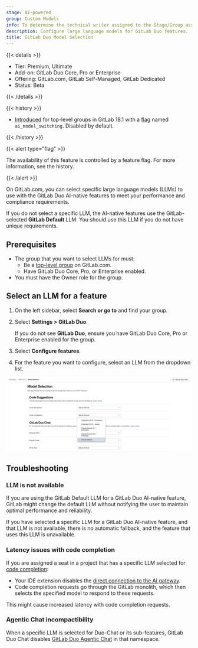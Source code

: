 ```yaml
---
stage: AI-powered
group: Custom Models
info: To determine the technical writer assigned to the Stage/Group associated with this page, see https://handbook.gitlab.com/handbook/product/ux/technical-writing/#assignments
description: Configure large language models for GitLab Duo features.
title: GitLab Duo Model Selection
---
```


{{< details >}}

- Tier: Premium, Ultimate
- Add-on: GitLab Duo Core, Pro or Enterprise
- Offering: GitLab.com, GitLab Self-Managed, GitLab Dedicated
- Status: Beta

{{< /details >}}

{{< history >}}

- [Introduced](https://gitlab.com/groups/gitlab-org/-/epics/17570) for top-level groups in GitLab 18.1 with a [flag](../../administration/feature_flags.md) named `ai_model_switching`. Disabled by default.

{{< /history >}}

{{< alert type="flag" >}}

The availability of this feature is controlled by a feature flag.
For more information, see the history.

{{< /alert >}}

On GitLab.com, you can select specific large language models (LLMs) to use with the GitLab Duo AI-native features to meet your performance and compliance requirements.

If you do not select a specific LLM, the AI-native features use the GitLab-selected **GitLab Default** LLM. You should use this LLM if you do not have unique requirements.

## Prerequisites

- The group that you want to select LLMs for must:
  - Be a [top-level group](../group/_index.md#group-hierarchy) on GitLab.com.
  - Have GitLab Duo Core, Pro, or Enterprise enabled.
- You must have the Owner role for the group.

## Select an LLM for a feature

1. On the left sidebar, select **Search or go to** and find your group.
1. Select **Settings > GitLab Duo**.

   If you do not see **GitLab Duo**, ensure you have GitLab Duo Core, Pro or Enterprise enabled for the group.
1. Select **Configure features**.
1. For the feature you want to configure, select an LLM from the dropdown list.

![Configure Model Selections](img/configure_model_selections_v18_1.png)

## Troubleshooting

### LLM is not available

If you are using the GitLab Default LLM for a GitLab Duo AI-native feature, GitLab might change the default LLM without notifying the user to maintain optimal performance and reliability.

If you have selected a specific LLM for a GitLab Duo AI-native feature, and that LLM is not available, there is no automatic fallback, and the feature that uses this LLM is unavailable.

### Latency issues with code completion

If you are assigned a seat in a project that has a specific LLM selected for [code completion](../project/repository/code_suggestions/_index.md#code-completion-and-generation):

- Your IDE extension disables the [direct connection to the AI gateway](gateway.md#region-support).
- Code completion requests go through the GitLab monolith, which then selects the specified model to respond to these requests.

This might cause increased latency with code completion requests.

### Agentic Chat incompactibility

When a specific LLM is selected for Duo-Chat or its sub-features, GitLab Duo Chat disables [GitLab Duo Agentic Chat](../gitlab_duo_chat/agentic_chat.md) in that namespace.
